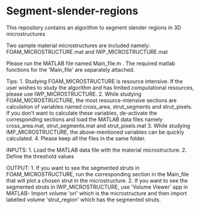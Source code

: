 # Segment-slender-regions
This repository contains an algorithm to segment slender regions in 3D microstructures

Two sample material microstructures are included namely: FOAM_MICROSTRUCTURE.mat and IWP_MICROSTRUCTURE.mat

Please run the MATLAB file named Main_file.m .
The required matlab functions for the 'Main_file' are separately attached.

Tips: 1. Studying FOAM_MICROSTRUCTURE is resource intensive. If the user wishes to study the algorithm and has limited                computational resources, please use IWP_MICROSTRUCTURE.
      2. While studying FOAM_MICROSTRUCTURE, the most resource-intensive sections are calculation of variables named                  cross_area, strut_segments and strut_pixels. If you don't           want to calculate these variables, de-activate           the corresponding sections and load the MATLAB data files namely cross_area.mat, strut_segments.mat and                      strut_pixels.mat
      3. While studying IMP_MICROSTRUCTURE, the above-mentioned variables can be quickly calculated.
      4. Please keep all the files in the same folder.

INPUTS: 1. Load the  MATLAB data file with the material microstructure.
        2. Define the threshold values

OUTPUT: 1. If you want to see the segmented struts in FOAM_MICROSTRUCTURE, run the corresponding section in the Main_file                that will plot a chosen strut in the microstructure.
        2. If you want to see the segmented struts in IWP_MICROSTRUCTURE, use 'Volume Viewer' app in MATLAB- Import volume              'ori' which is the microstructure and then import labelled volume 'strut_region' which has the segmented struts.
